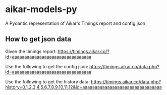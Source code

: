 # aikar-models-py

A Pydantic representation of Aikar's Timings report and config json

## How to get json data

Given the timings report: https://timings.aikar.co/?id=aaaaaaaaaaaaaaaaaaaaaaaaaaaaaaaa

Use the following to get the config json: https://timings.aikar.co/data.php?id=aaaaaaaaaaaaaaaaaaaaaaaaaaaaaaaa

Use the following to get the history data: https://timings.aikar.co/data.php?history=0,1,2,3,4,5,6,7,8,9,10,11,12&id=aaaaaaaaaaaaaaaaaaaaaaaaaaaaaaaa